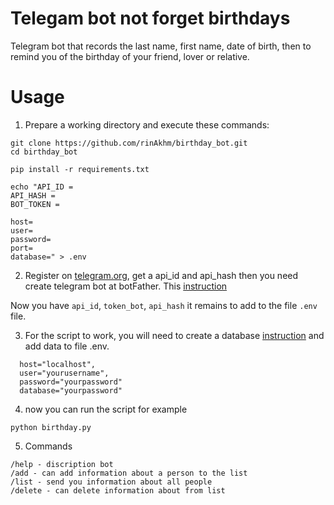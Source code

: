 # Telegam bot not forget birthdays
Telegram bot that records the last name, first name, date of birth, then to remind you of the birthday of your friend, lover or relative.

# Usage
1. Prepare a working directory and execute these commands:
```
git clone https://github.com/rinAkhm/birthday_bot.git
cd birthday_bot

pip install -r requirements.txt
 
echo "API_ID = 
API_HASH = 
BOT_TOKEN = 

host=
user=   
password=
port=
database=" > .env
```
2. Register on [telegram.org](https://my.telegram.org/), get a api_id and api_hash then you need create telegram bot at botFather. This [instruction](https://medium.com/@bbsystemscorporation/%D0%B8%D0%BD%D1%81%D1%82%D1%80%D1%83%D0%BA%D1%86%D0%B8%D1%8F-%D0%BF%D0%BE-%D1%80%D0%B0%D0%B1%D0%BE%D1%82%D0%B5-%D1%81-botfather-%D0%B1%D0%BE%D1%82%D0%BE%D0%BC-5c6f74d99a1a)

Now you have `api_id`, `token_bot`, `api_hash` it remains to add to the file `.env` file.

3. For the script to work, you will need to create a database [instruction](https://www.w3schools.com/python/python_mysql_getstarted.asp) and add data to file .env. 
```
  host="localhost",
  user="yourusername",
  password="yourpassword"
  database="yourpassword"
```
4. now you can run the script
for example 
```
python birthday.py
```
5. Commands 
```
/help - discription bot 
/add - can add information about a person to the list
/list - send you information about all people
/delete - can delete information about from list
```